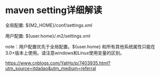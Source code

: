 # maven setting详细解读

全局配置: ${M2_HOME}/conf/settings.xml

用户配置: ${user.home}/.m2/settings.xml

note：用户配置优先于全局配置。${user.home} 和所有其他系统属性只能在3.0+版本上使用。请注意windows和Linux使用变量的区别。


https://www.cnblogs.com/YatHo/p/7403935.html?utm_source=itdadao&utm_medium=referral
